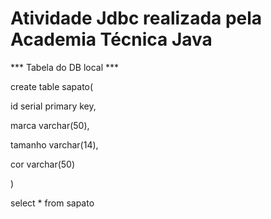 # Atividade Jdbc realizada pela Academia Técnica Java

*** Tabela do DB local ***


create table sapato(

id serial primary key,

marca varchar(50),

tamanho varchar(14),

cor varchar(50)

)

select * from sapato